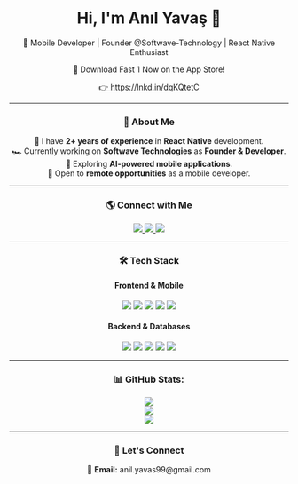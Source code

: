 <h1 align="center">Hi, I'm Anıl Yavaş 👋</h1>
<p align="center">
  🚀 Mobile Developer | Founder @Softwave-Technology | React Native Enthusiast
</p>
  <p align="center">🚀 Download Fast 1 Now on the App Store!</p>
  <p align="center"><a href="https://lnkd.in/dqKQtetC" target="_blank">👉 https://lnkd.in/dqKQtetC</a></p>
          
---

<h3 align="center">📌 About Me</h3>
<p align="center">
  🔭 I have <strong>2+ years of experience</strong> in <strong>React Native</strong> development.<br>
  🏎️ Currently working on <strong>Softwave Technologies</strong> as <strong>Founder & Developer</strong>.<br>
  🤖 Exploring <strong>AI-powered mobile applications</strong>.<br>
  💼 Open to <strong>remote opportunities</strong> as a mobile developer.
</p>

---

<h3 align="center">🌎 Connect with Me</h3>
<p align="center">
  <a href="https://linkedin.com/in/anilyavas">
    <img src="https://img.shields.io/badge/LinkedIn-0A66C2?logo=linkedin&logoColor=white&style=for-the-badge" />
  </a>
  <a href="https://medium.com/@anil.yavas">
    <img src="https://img.shields.io/badge/Medium-000000?logo=medium&logoColor=white&style=for-the-badge" />
  </a>
  <a href="https://instagram.com/anilyvas">
    <img src="https://img.shields.io/badge/Instagram-E4405F?logo=instagram&logoColor=white&style=for-the-badge" />
  </a>
</p>

---

<h3 align="center">🛠 Tech Stack</h3>

<h4 align="center">Frontend & Mobile</h4>
<p align="center">
  <img src="https://img.shields.io/badge/React_Native-20232A?logo=react&logoColor=61DAFB&style=for-the-badge" />
  <img src="https://img.shields.io/badge/TypeScript-3178C6?logo=typescript&logoColor=white&style=for-the-badge" />
  <img src="https://img.shields.io/badge/JavaScript-F7DF1E?logo=javascript&logoColor=black&style=for-the-badge" />
  <img src="https://img.shields.io/badge/Redux-764ABC?logo=redux&logoColor=white&style=for-the-badge" />
  <img src="https://img.shields.io/badge/React_Query-FF4154?logo=reactquery&logoColor=white&style=for-the-badge" />
</p>

<h4 align="center">Backend & Databases</h4>
<p align="center">
  <img src="https://img.shields.io/badge/Node.js-339933?logo=node.js&logoColor=white&style=for-the-badge" />
  <img src="https://img.shields.io/badge/GraphQL-E10098?logo=graphql&logoColor=white&style=for-the-badge" />
  <img src="https://img.shields.io/badge/Supabase-3ECF8E?logo=supabase&logoColor=white&style=for-the-badge" />
  <img src="https://img.shields.io/badge/PostgreSQL-4169E1?logo=postgresql&logoColor=white&style=for-the-badge" />
  <img src="https://img.shields.io/badge/MongoDB-47A248?logo=mongodb&logoColor=white&style=for-the-badge" />
</p>

---

<div align="center">

<h3 align="center"> 📊 GitHub Stats:</h3>

 ![](https://github-readme-stats.vercel.app/api?username=anilyavas&theme=onedark&hide_border=false&include_all_commits=false&count_private=false)<br/>
 ![](https://github-readme-streak-stats.herokuapp.com/?user=anilyavas&theme=onedark&hide_border=false)<br/>
 ![](https://github-readme-stats.vercel.app/api/top-langs/?username=anilyavas&theme=onedark&hide_border=false&include_all_commits=false&count_private=false&layout=compact)<br/>

</div>

---

<h3 align="center">📩 Let's Connect</h3>
<p align="center">
  📧 <strong>Email:</strong> anil.yavas99@gmail.com
</p>
